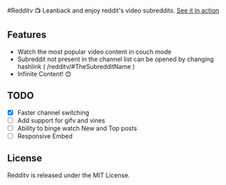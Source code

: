 #Redditv :tv:
Leanback and enjoy reddit's video subreddits. [See it in action](https://avinayak.github.io/redditv/)

Features
--------

* Watch the most popular video content in couch mode
* Subreddit not present in the channel list can be opened by changing hashlink ( /redditv/#TheSubredditName )
* Infinite Content! :blush:


TODO
----

 - [x] Faster channel switching
 - [ ] Add support for gifv and vines
 - [ ] Ability to binge watch New and Top posts
 - [ ] Responsive Embed

License
-------

Redditv is released under the MIT License.


